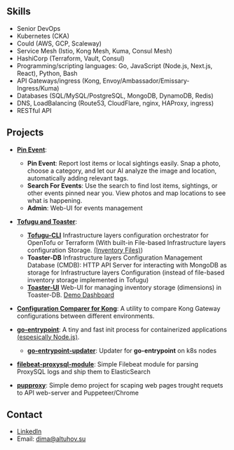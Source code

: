 ## Skills

*   Senior DevOps
*   Kubernetes (CKA)
*   Could (AWS, GCP, Scaleway)
*   Service Mesh (Istio, Kong Mesh, Kuma, Consul Mesh)
*   HashiCorp (Terraform, Vault, Consul)
*   Programming/scripting languages: Go, JavaScript (Node.js, Next.js, React), Python, Bash
*   API Gateways/ingress (Kong, Envoy/Ambassador/Emissary-Ingress/Kuma)
*   Databases (SQL/MySQL/PostgreSQL, MongoDB, DynamoDB, Redis)
*   DNS, LoadBalancing (Route53, CloudFlare, nginx, HAProxy, ingress)
*   RESTful API

## Projects

*  **[Pin Event](https://pinevent.ai)**:
    * **Pin Event**: Report lost items or local sightings easily. Snap a photo, choose a category, and let our AI analyze the image and location, automatically adding relevant tags.
    * **Search For Events**: Use the search to find lost items, sightings, or other events pinned near you. View photos and map locations to see what is happening.
    * **Admin**: Web-UI for events management

*   **[Tofugu and Toaster](https://toaster.altuhov.su/)**:
    *   **[Tofugu-CLI](https://github.com/alt-dima/tofugu)** Infrastructure layers configuration orchestrator for OpenTofu or Terraform (With built-in File-based Infrastructure layers configuration Storage. [(Inventory Files)](https://github.com/alt-dima/tofugu?tab=readme-ov-file#file-based-infrastructure-layers-configuration-storage-inventory-files))
    *  **Toaster-DB** Infrastructure layers Configuration Management Database (CMDB): HTTP API Server for interacting with MongoDB as storage for Infrastructure layers Configuration (instead of file-based inventory storage implemented in Tofugu)
    *   **[Toaster-UI](https://toaster.altuhov.su/)** Web-UI for managing inventory storage (dimensions) in Toaster-DB. [Demo Dashboard](https://toaster.altuhov.su/dashboard)
*   **[Configuration Comparer for Kong](https://github.com/alt-dima/configuration-comparer-for-kong)**: A utility to compare Kong Gateway configurations between different environments.
*   **[go-entrypoint](https://github.com/alt-dima/go-entrypoint)**: A tiny and fast init process for containerized applications [(espesically Node.js)](https://github.com/nodejs/docker-node/blob/main/docs/BestPractices.md#handling-kernel-signals).
    * **[go-entrypoint-updater](https://github.com/alt-dima/go-entrypoint-updater)**: Updater for **go-entrypoint** on k8s nodes
*   **[filebeat-proxysql-module](https://github.com/alt-dima/filebeat-proxysql-module)**: Simple Filebeat module for parsing ProxySQL logs and ship them to ElasticSearch
*   **[pupproxy](https://github.com/alt-dima/pupproxy)**: Simple demo project for scaping web pages trought requets to API web-server and Puppeteer/Chrome

## Contact

*   [LinkedIn](https://www.linkedin.com/in/altuhov/)
*   Email: dima@altuhov.su
